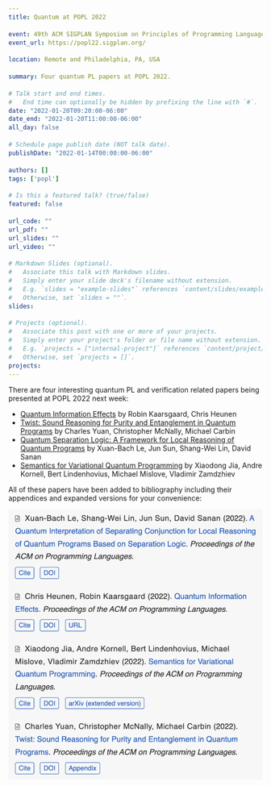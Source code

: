 ```yaml
---
title: Quantum at POPL 2022

event: 49th ACM SIGPLAN Symposium on Principles of Programming Languages (POPL 2022).
event_url: https://popl22.sigplan.org/

location: Remote and Philadelphia, PA, USA

summary: Four quantum PL papers at POPL 2022.

# Talk start and end times.
#   End time can optionally be hidden by prefixing the line with `#`.
date: "2022-01-20T09:20:00-06:00"
date_end: "2022-01-20T11:00:00-06:00"
all_day: false

# Schedule page publish date (NOT talk date).
publishDate: "2022-01-14T00:00:00-06:00"

authors: []
tags: ['popl']

# Is this a featured talk? (true/false)
featured: false

url_code: ""
url_pdf: ""
url_slides: ""
url_video: ""

# Markdown Slides (optional).
#   Associate this talk with Markdown slides.
#   Simply enter your slide deck's filename without extension.
#   E.g. `slides = "example-slides"` references `content/slides/example-slides.md`.
#   Otherwise, set `slides = ""`.
slides:

# Projects (optional).
#   Associate this post with one or more of your projects.
#   Simply enter your project's folder or file name without extension.
#   E.g. `projects = ["internal-project"]` references `content/project/deep-learning/index.md`.
#   Otherwise, set `projects = []`.
projects:
---
```


There are four interesting quantum PL and verification related papers being presented at POPL 2022 next week:

- [Quantum Information Effects](../../publication/Heunen2022) by Robin Kaarsgaard, Chris Heunen
- [Twist: Sound Reasoning for Purity and Entanglement in Quantum Programs](../../publication/Yuan2022) by Charles Yuan, Christopher McNally, Michael Carbin
- [Quantum Separation Logic: A Framework for Local Reasoning of Quantum Programs](../../publication/Le2022) by Xuan-Bach Le, Jun Sun, Shang-Wei Lin, David Sanan
- [Semantics for Variational Quantum Programming](../../publication/Jia2022) by Xiaodong Jia, Andre Kornell, Bert Lindenhovius, Michael Mislove, Vladimir Zamdzhiev

All of these papers have been added to bibliography including their appendices and expanded versions for your convenience:

![](screenshot.png)

